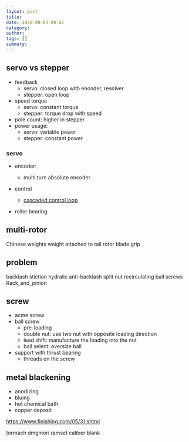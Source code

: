```yaml
---
layout: post
title: 
date: 2020-08-03 00:02
category: 
author: 
tags: []
summary: 
---
```


## servo vs stepper

* feedback
  * servo: closed loop with encoder, resolver
  * stepper: open loop
* speed torque
  * servo: constant torque
  * stepper: torque drop with speed
* pole count: higher in stepper
* power usage:
  * servo: variable power
  * stepper: constant power

### servo

* encoder:
  * multi turn absolute encoder
* control
  * [cascaded control loop](https://www.machinedesign.com/mechanical-motion-systems/controllers/article/21834265/adaptive-nonlinear-algorithm-optimizes-servo-control)

* roller bearing

## multi-rotor

Chinese weights 
weight attached to tail rotor blade grip

## problem

backlash
stiction
hydralic anti-backlash split nut
recirculating ball screws
Rack_and_pinion

## screw

* acme screw
* ball screw
  * pre-loading
  * double nut: use two nut with opposite loading direction
  * lead shift: manufacture the loading into the nut
  * ball select: oversize ball
* support with thrust bearing
  * threads on the screw


## metal blackening

*  anodizing
*  bluing
*  hot chemical bath
*  copper deposit 

https://www.finishing.com/05/31.shtml

tormach
dmgmori
ramset caliber blank
